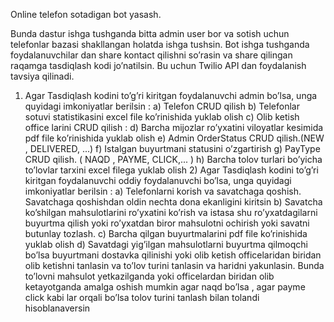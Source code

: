 Online telefon sotadigan bot yasash.

Bunda dastur ishga tushganda bitta admin user bor va sotish uchun telefonlar bazasi shakllangan holatda  ishga tushsin. Bot ishga tushganda foydalanuvchilar dan share kontact qilishni so’rasin va share qilingan raqamga tasdiqlash kodi jo’natilsin. Bu uchun Twilio API dan foydalanish tavsiya qilinadi.
1)  Agar Tasdiqlash kodini to’g’ri kiritgan foydalanuvchi admin bo’lsa, unga quyidagi imkoniyatlar berilsin :
    a)  Telefon CRUD qilish
    b)  Telefonlar sotuvi statistikasini excel file ko’rinishida yuklab olish
    c)  Olib ketish office larini CRUD qilish :
    d)  Barcha mijozlar ro’yxatini viloyatlar kesimida  pdf file ko’rinishida yuklab olish
    e)  Admin OrderStatus CRUD qilish.(NEW , DELIVERED, ...)
    f)  Istalgan buyurtmani statusini o’zgartirish
    g)  PayType CRUD qilish. ( NAQD , PAYME, CLICK,... )
    h)  Barcha tolov turlari bo’yicha to’lovlar tarxini excel filega yuklab olish
    2) Agar Tasdiqlash kodini to’g’ri kiritgan foydalanuvchi oddiy
       foydalanuvchi bo’lsa, unga quyidagi imkoniyatlar berilsin :
       a)  Telefonlarni korish va savatchaga qoshish. Savatchaga qoshishdan oldin nechta dona ekanligini kiritsin
       b)  Savatcha ko’shilgan mahsulotlarini ro’yxatini ko’rish va istasa shu ro’yxatdagilarni buyurtma qilish yoki ro’yxatdan biror mahsulotni ochirish yoki savatni butunlay tozlash.
       c) Barcha qilgan buyurtmalarini pdf file ko’rinishida yuklab olish
       d) Savatdagi yig’ilgan mahsulotlarni buyurtma qilmoqchi bo’lsa buyurtmani dostavka qilinishi yoki olib ketish officelaridan biridan olib ketishni tanlasin va to’lov turini tanlasin va haridni yakunlasin. Bunda to’lovni mahsulot yetkazilganda yoki officelardan biridan olib ketayotganda amalga oshish mumkin agar naqd bo’lsa , agar payme click kabi lar orqali bo’lsa tolov turini tanlash bilan tolandi hisoblanaversin